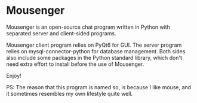 # Mousenger
Mousenger is an open-source chat program written in Python
with separated server and client-sided programs.

Mousenger client program relies on PyQt6 for GUI.
The server program relies on mysql-connector-python for database management.
Both sides also include some packages in the Python standard library,
which don't need extra effort to install before the use of Mousenger.

Enjoy!

PS: The reason that this program is named so,
is because I like mouse, and it sometimes resembles my own lifestyle quite well.